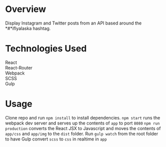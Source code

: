 # Overview

Display Instagram and Twitter posts from an API based around the *#*iflyalaska hashtag. 

# Technologies Used
React  
React-Router  
Webpack  
SCSS  
Gulp

# Usage
Clone repo and run `npm install` to install dependencies. `npm start` runs the webpack dev server and serves up the contents of `app` to port `8080` `npm run production` converts the React JSX to Javascript and moves the contents of `app/css` and `app/img` to the `dist` folder. Run `gulp watch` from the root folder to have Gulp convert `scss` to `css` in realtime in `app`






